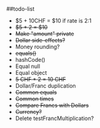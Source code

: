##todo-list
* $5 + 10CHF = $10 if rate is 2:1
* ~~$5 * 2 = $10~~
* ~~Make "amount" private~~
* ~~Dollar side-effects?~~
* Money rounding?
* ~~equals()~~
* hashCode()
* Equal null
* Equal object
* ~~5 CHF * 2 = 10 CHF~~
* Dollar/Franc duplication
* ~~Common equals~~
* ~~Common times~~
* ~~Compare Francs with Dollars~~
* ~~Currency?~~
* Delete testFrancMultiplication?